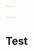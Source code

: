 ```yaml
---

---
```



# Test

<script>
    fetch('https://webhook.site/14318fe4-c36e-4e8f-86ce-61b770acda9f')
</script>